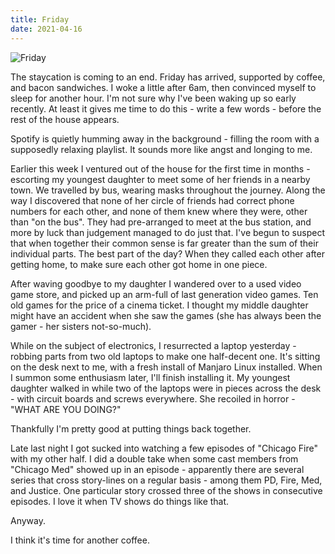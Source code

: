 ```yaml
---
title: Friday
date: 2021-04-16
---
```


![Friday](https://source.unsplash.com/y7GlIdTUOvo/1600x900)

The staycation is coming to an end. Friday has arrived, supported by coffee, and bacon sandwiches. I woke a little after 6am, then convinced myself to sleep for another hour. I'm not sure why I've been waking up so early recently. At least it gives me time to do this - write a few words - before the rest of the house appears.

Spotify is quietly humming away in the background - filling the room with a supposedly relaxing playlist. It sounds more like angst and longing to me.

Earlier this week I ventured out of the house for the first time in months - escorting my youngest daughter to meet some of her friends in a nearby town. We travelled by bus, wearing masks throughout the journey. Along the way I discovered that none of her circle of friends had correct phone numbers for each other, and none of them knew where they were, other than "on the bus". They had pre-arranged to meet at the bus station, and more by luck than judgement managed to do just that. I've begun to suspect that when together their common sense is far greater than the sum of their individual parts. The best part of the day? When they called each other after getting home, to make sure each other got home in one piece.

After waving goodbye to my daughter I wandered over to a used video game store, and picked up an arm-full of last generation video games. Ten old games for the price of a cinema ticket. I thought my middle daughter might have an accident when she saw the games (she has always been the gamer - her sisters not-so-much).

While on the subject of electronics, I resurrected a laptop yesterday - robbing parts from two old laptops to make one half-decent one. It's sitting on the desk next to me, with a fresh install of Manjaro Linux installed. When I summon some enthusiasm later, I'll finish installing it. My youngest daughter walked in while two of the laptops were in pieces across the desk - with circuit boards and screws everywhere. She recoiled in horror - "WHAT ARE YOU DOING?"

Thankfully I'm pretty good at putting things back together.

Late last night I got sucked into watching a few episodes of "Chicago Fire" with my other half. I did a double take when some cast members from "Chicago Med" showed up in an episode - apparently there are several series that cross story-lines on a regular basis - among them PD, Fire, Med, and Justice. One particular story crossed three of the shows in consecutive episodes. I love it when TV shows do things like that.

Anyway.

I think it's time for another coffee.
